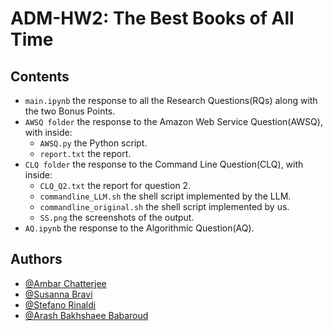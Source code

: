 # ADM-HW2: The Best Books of All Time

## Contents
* `main.ipynb` the response to all the Research Questions(RQs) along with the two Bonus Points.
* `AWSQ folder` the response to the Amazon Web Service Question(AWSQ), with inside:   
    * `AWSQ.py` the Python script.
    * `report.txt` the report.
* `CLQ folder` the response to the Command Line Question(CLQ), with inside:
    * `CLQ_Q2.txt` the report for question 2.
    * `commandline_LLM.sh` the shell script implemented by the LLM.
    * `commandline_original.sh` the shell script implemented by us.
    * `SS.png` the screenshots of the output.
* `AQ.ipynb` the response to the Algorithmic Question(AQ).

## Authors
- [@Ambar Chatterjee](https://github.com/AmbarChatterjee)
- [@Susanna Bravi](https://github.com/susannabravi)
- [@Stefano Rinaldi](https://github.com/Stinoo01)
- [@Arash Bakhshaee Babaroud](https://github.com/ArashB1230)
